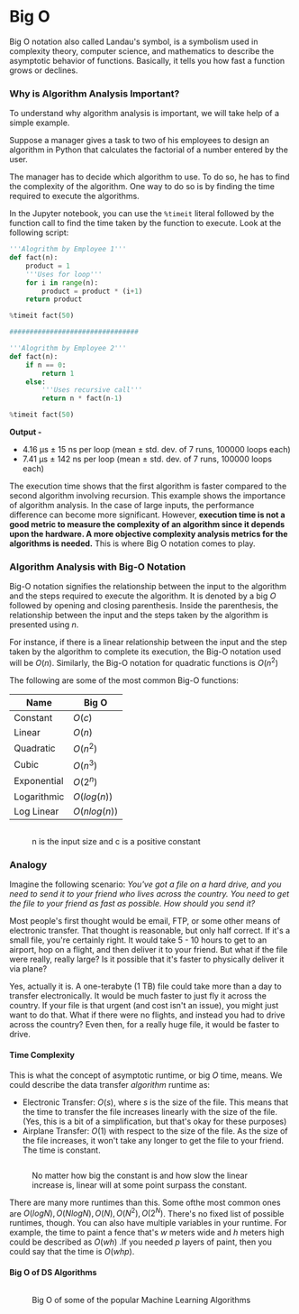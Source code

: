 # Big O

Big O notation also called Landau's symbol, is a symbolism used in complexity theory, computer science, and mathematics to describe the asymptotic behavior of functions. Basically, it tells you how fast a function grows or declines.

### Why is Algorithm Analysis Important?

To understand why algorithm analysis is important, we will take help of a simple example.

Suppose a manager gives a task to two of his employees to design an algorithm in Python that calculates the factorial of a number entered by the user.

The manager has to decide which algorithm to use. To do so, he has to find the complexity of the algorithm. One way to do so is by finding the time required to execute the algorithms.

In the Jupyter notebook, you can use the `%timeit` literal followed by the function call to find the time taken by the function to execute. Look at the following script:

```python
'''Alogrithm by Employee 1'''
def fact(n):
    product = 1
    '''Uses for loop'''
    for i in range(n):
        product = product * (i+1)
    return product

%timeit fact(50)

################################

'''Alogrithm by Employee 2'''
def fact(n):
    if n == 0:
        return 1
    else:
        '''Uses recursive call'''
        return n * fact(n-1)

%timeit fact(50)
```

**Output -**

* 4.16 µs ± 15 ns per loop (mean ± std. dev. of 7 runs, 100000 loops each)
* 7.41 µs ± 142 ns per loop (mean ± std. dev. of 7 runs, 100000 loops each)

The execution time shows that the first algorithm is faster compared to the second algorithm involving recursion. This example shows the importance of algorithm analysis. In the case of large inputs, the performance difference can become more significant. However, **execution time is not a good metric to measure the complexity of an algorithm since it depends upon the hardware. A more objective complexity analysis metrics for the algorithms is needed.** This is where Big O notation comes to play.

### Algorithm Analysis with Big-O Notation

Big-O notation signifies the relationship between the input to the algorithm and the steps required to execute the algorithm. It is denoted by a big $O$ followed by opening and closing parenthesis. Inside the parenthesis, the relationship between the input and the steps taken by the algorithm is presented using $n$.

For instance, if there is a linear relationship between the input and the step taken by the algorithm to complete its execution, the Big-O notation used will be $O(n)$. Similarly, the Big-O notation for quadratic functions is $O(n^2)$

The following are some of the most common Big-O functions:

| **Name**    | **Big O**    |
| ----------- | ------------ |
| Constant    | $O(c)$       |
| Linear      | $O(n)$       |
| Quadratic   | $O(n^2)$     |
| Cubic       | $O(n^3)$     |
| Exponential | $O(2^n)$     |
| Logarithmic | $O(log(n))$  |
| Log Linear  | $O(nlog(n))$ |

<figure><img src="../contents/Algorithms/images/image16.PNG" alt=""><figcaption><p>n is the input size and c is a positive constant</p></figcaption></figure>

### Analogy

Imagine the following scenario: _You've got a file on a hard drive, and you need to send it to your friend who lives across the country. You need to get the file to your friend as fast as possible. How should you send it?_

Most people's first thought would be email, FTP, or some other means of electronic transfer. That thought is reasonable, but only half correct. If it's a small file, you're certainly right. It would take 5 - 10 hours to get to an airport, hop on a flight, and then deliver it to your friend. But what if the file were really, really large? Is it possible that it's faster to physically deliver it via plane?

Yes, actually it is. A one-terabyte (1 TB) file could take more than a day to transfer electronically. It would be much faster to just fly it across the country. If your file is that urgent (and cost isn't an issue), you might just want to do that. What if there were no flights, and instead you had to drive across the country? Even then, for a really huge file, it would be faster to drive.

#### Time Complexity

This is what the concept of asymptotic runtime, or big $O$ time, means. We could describe the data transfer _algorithm_ runtime as:

* Electronic Transfer: $O(s)$, where $s$ is the size of the file. This means that the time to transfer the file increases linearly with the size of the file. (Yes, this is a bit of a simplification, but that's okay for these purposes)
* Airplane Transfer: $O(1)$ with respect to the size of the file. As the size of the file increases, it won't take any longer to get the file to your friend. The time is constant.

<figure><img src="../contents/Algorithms/images/image17.PNG" alt=""><figcaption><p>No matter how big the constant is and how slow the linear increase is, linear will at some point surpass the constant.</p></figcaption></figure>

There are many more runtimes than this. Some ofthe most common ones are $O(log N),O(N log N), O(N), O(N^2), O(2^N)$. There's no fixed list of possible runtimes, though. You can also have multiple variables in your runtime. For example, the time to paint a fence that's $w$ meters wide and $h$ meters high could be described as $O(wh)$ .If you needed $p$ layers of paint, then you could say that the time is $O(whp)$.

#### Big O of DS Algorithms

<figure><img src="../contents/Algorithms/images/image15.png" alt=""><figcaption><p>Big O of some of the popular Machine Learning Algorithms</p></figcaption></figure>
